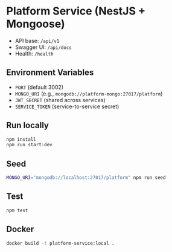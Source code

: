 # Platform Service (NestJS + Mongoose)

- API base: `/api/v1`
- Swagger UI: `/api/docs`
- Health: `/health`

## Environment Variables

- `PORT` (default 3002)
- `MONGO_URI` (e.g., `mongodb://platform-mongo:27017/platform`)
- `JWT_SECRET` (shared across services)
- `SERVICE_TOKEN` (service-to-service secret)

## Run locally

```bash
npm install
npm run start:dev
```

## Seed

```bash
MONGO_URI="mongodb://localhost:27017/platform" npm run seed
```

## Test

```bash
npm test
```

## Docker

```bash
docker build -t platform-service:local .
```
